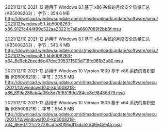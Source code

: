 2021/12/10
2021-12 适用于 Windows 8.1 基于 x86 系统的月度安全质量汇总 (KB5008263)； 字节：354.6 MB
http://download.windowsupdate.com/c/msdownload/update/software/secu/2021/12/windows8.1-kb5008263-x86_9127c444f99c522aa23221c7a8a6607089f2bb8f.msu

2021/12/10
2021-12 适用于 Windows 8.1 基于 x64 系统的月度安全质量汇总 (KB5008263)； 字节：540.4 MB
http://download.windowsupdate.com/c/msdownload/update/software/secu/2021/12/windows8.1-kb5008263-x64_6d9eb2beed6c47dcc395371503d718fc061b3b80.msu

2021/12/10
2021-12 适用于 Windows 10 Version 1809 基于 x86 系统的累积更新 (KB5008218)； 字节：305.5 MB
http://download.windowsupdate.com/d/msdownload/update/software/secu/2021/12/windows10.0-kb5008218-x86_899a286ab4a06c8d75f65199d784cc8e98486d79.msu

2021/12/10
2021-12 适用于 Windows 10 Version 1809 基于 x64 系统的累积更新 (KB5008218)； 字节：554.5 MB
http://download.windowsupdate.com/d/msdownload/update/software/secu/2021/12/windows10.0-kb5008218-x64_66e07f2fc23728ca0b8f395df15da52546e45e45.msu
